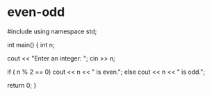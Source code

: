 # even-odd
#include <iostream>
using namespace std;

int main() {
  int n;

  cout << "Enter an integer: ";
  cin >> n;

  if ( n % 2 == 0)
    cout << n << " is even.";
  else
    cout << n << " is odd.";

  return 0;
}
